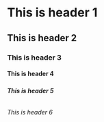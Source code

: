   # <h1> This is header 1
  ## <h2> This is header 2
  ### <h3> This is header 3
  #### <h4> This is header 4
  ##### <h5> This is header 5
  ###### <h6> This is header 6
